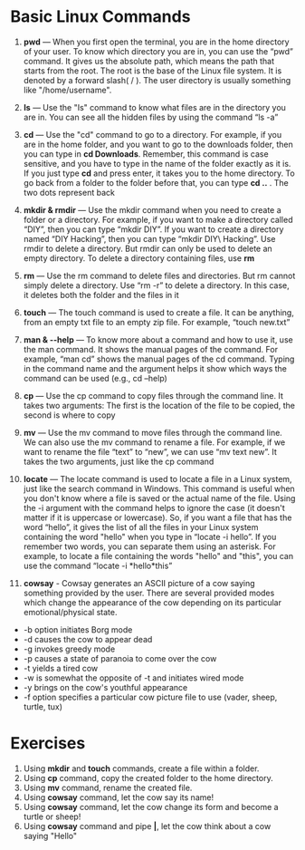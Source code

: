 # Basic Linux Commands

1. **pwd** — When you first open the terminal, you are in the home directory of your user. To know which directory you are in, you can use the “pwd” command. It gives us the absolute path, which means the path that starts from the root. The root is the base of the Linux file system. It is denoted by a forward slash( / ). The user directory is usually something like "/home/username". 

2. **ls** — Use the "Is" command to know what files are in the directory you are in. You can see all the hidden files by using the command “ls -a”

3. **cd** — Use the "cd" command to go to a directory. For example, if you are in the home folder, and you want to go to the downloads folder, then you can type in **cd Downloads**. Remember, this command is case sensitive, and you have to type in the name of the folder exactly as it is. If you just type **cd** and press enter, it takes you to the home directory. To go back from a folder to the folder before that, you can type **cd ..** . The two dots represent back

4. **mkdir & rmdir** — Use the mkdir command when you need to create a folder or a directory. For example, if you want to make a directory called “DIY”, then you can type “mkdir DIY”. If you want to create a directory named “DIY Hacking”, then you can type “mkdir DIY\ Hacking”. Use rmdir to delete a directory. But rmdir can only be used to delete an empty directory. To delete a directory containing files, use **rm**

5. **rm** — Use the rm command to delete files and directories. But rm cannot simply delete a directory. Use “rm -r” to delete a directory. In this case, it deletes both the folder and the files in it

6. **touch** — The touch command is used to create a file. It can be anything, from an empty txt file to an empty zip file. For example, “touch new.txt”

7. **man & --help** — To know more about a command and how to use it, use the man command. It shows the manual pages of the command. For example, “man cd” shows the manual pages of the cd command. Typing in the command name and the argument helps it show which ways the command can be used (e.g., cd –help)

8. **cp** — Use the cp command to copy files through the command line. It takes two arguments: The first is the location of the file to be copied, the second is where to copy

9. **mv** — Use the mv command to move files through the command line. We can also use the mv command to rename a file. For example, if we want to rename the file “text” to “new”, we can use “mv text new”. It takes the two arguments, just like the cp command

10. **locate** — The locate command is used to locate a file in a Linux system, just like the search command in Windows. This command is useful when you don't know where a file is saved or the actual name of the file. Using the -i argument with the command helps to ignore the case (it doesn't matter if it is uppercase or lowercase). So, if you want a file that has the word “hello”, it gives the list of all the files in your Linux system containing the word "hello" when you type in “locate -i hello”. If you remember two words, you can separate them using an asterisk. For example, to locate a file containing the words "hello" and "this", you can use the command “locate -i \*hello*this”

11. **cowsay** -  Cowsay generates an ASCII picture of a cow saying something provided by the user. There  are  several  provided modes which change the appearance of the cow depending on its particular emotional/physical state.
 - -b option initiates Borg mode
 - -d causes the cow to appear dead 
 - -g invokes greedy mode
 - -p causes a state of paranoia to come over the cow 
 - -t yields a tired cow
 - -w is somewhat the opposite of -t and initiates wired mode 
 - -y brings on the cow's youthful appearance
 - -f option specifies a particular cow picture file to use (vader, sheep, turtle, tux)

# Exercises

1. Using **mkdir** and **touch** commands, create a file within a folder.
2. Using **cp** command, copy the created folder to the home directory.
3. Using **mv** command, rename the created file.
4. Using **cowsay** command, let the cow say its name!
5. Using **cowsay** command, let the cow change its form and become a turtle or sheep!
6. Using **cowsay** command and pipe **|**, let the cow think about a cow saying "Hello"  